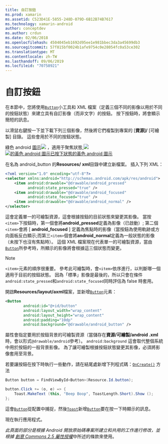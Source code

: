 ```yaml
---
title: 自訂按鈕
ms.prod: xamarin
ms.assetid: C523D41E-5855-248D-079D-6B12B74B7617
ms.technology: xamarin-android
author: conceptdev
ms.author: crdun
ms.date: 02/06/2018
ms.openlocfilehash: 4504045eb1692d95ee1e981bbec3da3a45699db3
ms.sourcegitcommit: 57f815bf0024b1afe9754c0e28054fc0a53ce302
ms.translationtype: MT
ms.contentlocale: zh-TW
ms.lasthandoff: 09/06/2019
ms.locfileid: "70758921"
---
```

# <a name="custom-button"></a>自訂按鈕

在本節中，您將使用[`Button`](xref:Android.Widget.Button)小工具和 XML 檔案（定義三個不同的影像以用於不同的按鈕狀態）來建立具有自訂影像（而非文字）的按鈕。 按下按鈕時，將會顯示簡短的訊息。

以滑鼠右鍵按一下並下載下列三個影像，然後將它們複製到專案的 [**資源]/** [可繪製] 目錄。 這些會用於不同的按鈕狀態。

 綠色 android [圖示![ ](custom-button-images/android-focused.png)](custom-button-images/android-focused.png#lightbox) ，適用于聚焦狀態[ ![ ](custom-button-images/android-normal.png)](custom-button-images/android-normal.png#lightbox) [ ![的黃色 android 圖示已按下狀態的黃色 android 圖示](custom-button-images/android-pressed.png)](custom-button-images/android-pressed.png#lightbox)

在名為 android_button 的**Resources/** **xml**目錄中建立新檔案。 插入下列 XML：

```xml
<?xml version="1.0" encoding="utf-8"?>
<selector xmlns:android="http://schemas.android.com/apk/res/android">
    <item android:drawable="@drawable/android_pressed"
          android:state_pressed="true" />
    <item android:drawable="@drawable/android_focused"
          android:state_focused="true" />
    <item android:drawable="@drawable/android_normal" />
</selector>
```

這會定義單一的可繪製資源，這會根據按鈕的目前狀態來變更其影像。 當按`<item>`下按鈕時，第一個會將**android_pressed**定義為影像（已啟動）; 第二個`<item>`會將 [ **android_focused** ] 定義為焦點時的影像（當按鈕為使用軌跡或方向面板反白顯示;而第三`<item>`個會將**android_normal**定義為一般狀態的影像（未按下也沒有焦點時）。 這個 XML 檔案現在代表單一的可繪製資源，當由[`Button`](xref:Android.Widget.Button)所參考時，所顯示的影像將會根據這三個狀態而變更。

> [!NOTE]
> `<item>`元素的順序很重要。 參考此可繪製時，會`<item>`依序進行，以判斷哪一個適用于目前的按鈕狀態。
> 因為「標準」影像是最後的，所以只會在條件`android:state_pressed`和`android:state_focused`同時評估為 false 時套用。

開啟**Resources/layout/axml**檔案，並新增[`Button`](xref:Android.Widget.Button)元素：

```xml
<Button
        android:id="@+id/button"
        android:layout_width="wrap_content"
        android:layout_height="wrap_content"
        android:padding="10dp"
        android:background="@drawable/android_button" />
```

屬性會指定要用於按鈕背景的可繪製資源（當儲存在**資源/可繪製/android .xml**時，會以形式`@drawable/android`參考）。 `android:background` 這會取代整個系統中用於按鈕的一般背景影像。 為了讓可繪製根據按鈕狀態變更其影像，必須將影像套用至背景。

若要讓按鈕在按下時執行一些動作，請在結尾處新增下列程式碼：[`OnCreate()`](xref:Android.App.Activity.OnCreate*)
方法

```csharp
Button button = FindViewById<Button>(Resource.Id.button);

button.Click += (o, e) => {
    Toast.MakeText (this, "Beep Boop", ToastLength.Short).Show ();
};
```

這會[`Button`](xref:Android.Widget.Button)從配置中捕捉，然後[`Toast`](xref:Android.Widget.Toast)新增[`Button`](xref:Android.Widget.Button)要在按一下時顯示的訊息。

現在執行應用程式。

*此頁面的部分是根據 Android 開放原始碼專案所建立和共用的工作進行修改，並根據*
[*創意 Commons 2.5 屬性授權*](http://creativecommons.org/licenses/by/2.5/)中所述的條款來使用。
